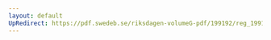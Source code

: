 ```yaml
---
layout: default
UpRedirect: https://pdf.swedeb.se/riksdagen-volumeG-pdf/199192/reg_199192/reg_199192_0017.pdf
---
```

